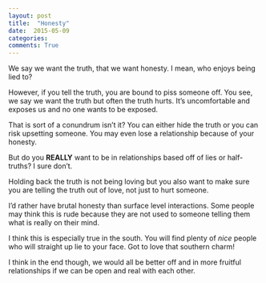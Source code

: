 ```yaml
---
layout: post
title:  "Honesty"
date:  2015-05-09
categories: 
comments: True
---
```


We say we want the truth, that we want honesty. I mean, who enjoys being lied to?

However, if you tell the truth, you are bound to piss someone off. You see, we say we want the truth but often the truth hurts. It’s uncomfortable and exposes us and no one wants to be exposed. 

That is sort of a conundrum isn’t it? You can either hide the truth or you can risk upsetting someone. You may even lose a relationship because of your honesty. 

But do you **REALLY** want to be in relationships based off of lies or half-truths? I sure don’t.

Holding back the truth is not being loving but you also want to make sure you are telling the truth out of love, not just to hurt someone.

I’d rather have brutal honesty than surface level interactions. Some people may think this is rude because they are not used to someone telling them what is really on their mind.
 
I think this is especially true in the south. You will find plenty of *nice* people who will straight up lie to your face. Got to love that southern charm!

I think in the end though, we would all be better off and in more fruitful relationships if we can be open and real with each other.